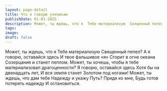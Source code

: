 ```yaml
---
layout: page-detail
title: Что я говорю ученикам
publishDate: 01-01-2025
description: Может, ты ждешь, что я  Тебе материализую  Священный пепел?  А я говорю, оставайся здесь  И твое фальшивое «я»  Сгорит в огне океана  Созерцания и станет пеплом.  Может, ты хочешь, чтобы я  тебе материализовал  драгоценности?  Я говорю, оставайся здесь  Хотя бы на двенадцать лет,  И вся земля станет  Золотом под ногами!  Может, ты ждешь, что дам тебе  Надежду и укажу Путь?  Придя ко мне,  Будь готов потерять надежду  И остановиться.
tags:
image:
draft: false
---
```

Может, ты ждешь, что я  Тебе материализую  Священный пепел?  А я говорю, оставайся здесь  И твое фальшивое «я»  Сгорит в огне океана  Созерцания и станет пеплом.  Может, ты хочешь, чтобы я  тебе материализовал  драгоценности?  Я говорю, оставайся здесь  Хотя бы на двенадцать лет,  И вся земля станет  Золотом под ногами!  Может, ты ждешь, что дам тебе  Надежду и укажу Путь?  Придя ко мне,  Будь готов потерять надежду  И остановиться.